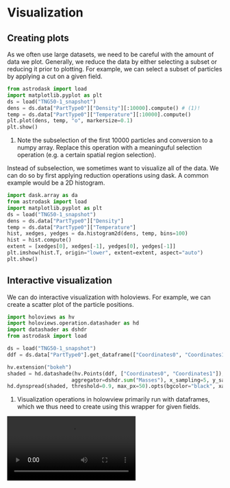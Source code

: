 # Visualization
## Creating plots

As we often use large datasets, we need to be careful with the amount of data we plot.
Generally, we reduce the data by either selecting a subset or reducing it prior to plotting.
For example, we can select a subset of particles by applying a cut on a given field.

```python title="Selecting a subset of particles"
from astrodask import load
import matplotlib.pyplot as plt
ds = load("TNG50-1_snapshot")
dens = ds.data["PartType0"]["Density"][:10000].compute() # (1)!
temp = ds.data["PartType0"]["Temperature"][:10000].compute()
plt.plot(dens, temp, "o", markersize=0.1)
plt.show()
```

1. Note the subselection of the first 10000 particles and conversion to a numpy array. Replace this operation with a meaninguful selection operation (e.g. a certain spatial region selection).

Instead of subselection, we sometimes want to visualize all of the data. We can do so by first applying reduction operations using dask. A common example would be a 2D histogram.

```python title="2D histograms"
import dask.array as da
from astrodask import load
import matplotlib.pyplot as plt
ds = load("TNG50-1_snapshot")
dens = ds.data["PartType0"]["Density"]
temp = ds.data["PartType0"]["Temperature"]
hist, xedges, yedges = da.histogram2d(dens, temp, bins=100)
hist = hist.compute()
extent = [xedges[0], xedges[-1], yedges[0], yedges[-1]]
plt.imshow(hist.T, origin="lower", extent=extent, aspect="auto")
plt.show()
```



## Interactive visualization

We can do interactive visualization with holoviews. For example, we can create a scatter plot of the particle positions.


```python
import holoviews as hv
import holoviews.operation.datashader as hd
import datashader as dshdr
from astrodask import load

ds = load("TNG50-1_snapshot")
ddf = ds.data["PartType0"].get_dataframe(["Coordinates0", "Coordinates1", "Masses"]) # (1)!

hv.extension("bokeh")
shaded = hd.datashade(hv.Points(ddf, ["Coordinates0", "Coordinates1"]), cmap="viridis", interpolation="linear",
                     aggregator=dshdr.sum("Masses"), x_sampling=5, y_sampling=5)
hd.dynspread(shaded, threshold=0.9, max_px=50).opts(bgcolor="black", xaxis=None, yaxis=None, width=500, height=500)
```

1. Visualization operations in holowview primarily run with dataframes, which we thus need to create using this wrapper for given fields.

![type:video](./videos/datashader_tng50.webm)
